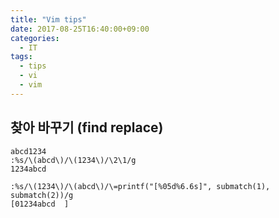 ```yaml
---
title: "Vim tips"
date: 2017-08-25T16:40:00+09:00
categories:
  - IT
tags:
  - tips
  - vi
  - vim
---
```


## 찾아 바꾸기 (find replace)
```vim
abcd1234
:%s/\(abcd\)/\(1234\)/\2\1/g
1234abcd

:%s/\(1234\)/\(abcd\)/\=printf("[%05d%6.6s]", submatch(1), submatch(2))/g
[01234abcd  ]
```